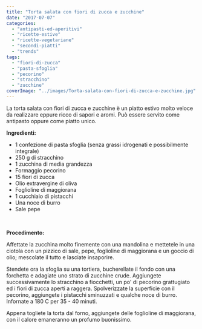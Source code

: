 ```yaml
---
title: "Torta salata con fiori di zucca e zucchine"
date: "2017-07-07"
categories: 
  - "antipasti-ed-aperitivi"
  - "ricette-estive"
  - "ricette-vegetariane"
  - "secondi-piatti"
  - "trends"
tags: 
  - "fiori-di-zucca"
  - "pasta-sfoglia"
  - "pecorino"
  - "stracchino"
  - "zucchine"
coverImage: "../images/Torta-salata-con-fiori-di-zucca-e-zucchine.jpg"
---
```


La torta salata con fiori di zucca e zucchine è un piatto estivo molto veloce da realizzare eppure ricco di sapori e aromi. Può essere servito come antipasto oppure come piatto unico.

**Ingredienti:**

- 1 confezione di pasta sfoglia (senza grassi idrogenati e possibilmente integrale)
- 250 g di stracchino
- 1 zucchina di media grandezza
- Formaggio pecorino
- 15 fiori di zucca
- Olio extravergine di oliva
- Foglioline di maggiorana
- 1 cucchiaio di pistacchi
- Una noce di burro
- Sale pepe

 

**Procedimento:**

Affettate la zucchina molto finemente con una mandolina e mettetele in una ciotola con un pizzico di sale, pepe, foglioline di maggiorana e un goccio di olio; mescolate il tutto e lasciate insaporire.

Stendete ora la sfoglia su una tortiera, bucherellate il fondo con una forchetta e adagiate uno strato di zucchine crude. Aggiungete successivamente lo stracchino a fiocchetti, un po' di pecorino grattugiato ed i fiori di zucca aperti a raggera. Spolverizzate la superficie con il pecorino, aggiungete i pistacchi sminuzzati e qualche noce di burro. Infornate a 180 C per 35 - 40 minuti.

Appena togliete la torta dal forno, aggiungete delle foglioline di maggiorana, con il calore emaneranno un profumo buonissimo.
